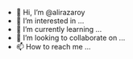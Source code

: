 - 👋 Hi, I’m @alirazaroy
- 👀 I’m interested in ...
- 🌱 I’m currently learning ...
- 💞️ I’m looking to collaborate on ...
- 📫 How to reach me ...

<!---
alirazaroy/alirazaroy is a ✨ special ✨ repository because its `README.md` (this file) appears on your GitHub profile.
You can click the Preview link to take a look at your changes.
--->
